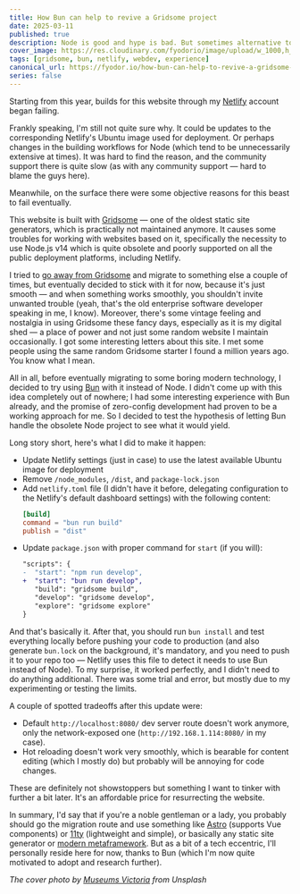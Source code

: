 ```yaml
---
title: How Bun can help to revive a Gridsome project
date: 2025-03-11
published: true
description: Node is good and hype is bad. But sometimes alternative tools can help you in unexpected ways when you get stuck.
cover_image: https://res.cloudinary.com/fyodorio/image/upload/w_1000,h_420,c_fill,g_auto,q_auto,f_auto/v1735586201/mQJCWimuLFg_yqjvqs.jpg
tags: [gridsome, bun, netlify, webdev, experience]
canonical_url: https://fyodor.io/how-bun-can-help-to-revive-a-gridsome-project/
series: false
---
```


Starting from this year, builds for this website through my [Netlify](http://netlify.com) account began failing.

Frankly speaking, I'm still not quite sure why. It could be updates to the corresponding Netlify's Ubuntu image used for deployment. Or perhaps changes in the building workflows for Node (which tend to be unnecessarily extensive at times). It was hard to find the reason, and the community support there is quite slow (as with any community support — hard to blame the guys here).

Meanwhile, on the surface there were some objective reasons for this beast to fail eventually.

This website is built with [Gridsome](https://gridsome.org) — one of the oldest static site generators, which is practically not maintained anymore. It causes some troubles for working with websites based on it, specifically the necessity to use Node.js v14 which is quite obsolete and poorly supported on all the public deployment platforms, including Netlify.

I tried to [go away from Gridsome](https://fyodor.io/migration-from-gridsome-to-astro/) and migrate to something else a couple of times, but eventually decided to stick with it for now, because it's just smooth — and when something works smoothly, you shouldn't invite unwanted trouble (yeah, that's the old enterprise software developer speaking in me, I know). Moreover, there's some vintage feeling and nostalgia in using Gridsome these fancy days, especially as it is my digital shed — a place of power and not just some random website I maintain occasionally. I got some interesting letters about this site. I met some people using the same random Gridsome starter I found a million years ago. You know what I mean.

All in all, before eventually migrating to some boring modern technology, I decided to try using [Bun](https://bun.sh) with it instead of Node. I didn't come up with this idea completely out of nowhere; I had some interesting experience with Bun already, and the promise of zero-config development had proven to be a working approach for me. So I decided to test the hypothesis of letting Bun handle the obsolete Node project to see what it would yield.

Long story short, here's what I did to make it happen:

* Update Netlify settings (just in case) to use the latest available Ubuntu image for deployment
* Remove `/node_modules`, `/dist`, and `package-lock.json`
* Add `netlify.toml` file (I didn't have it before, delegating configuration to the Netlify's default dashboard settings) with the following content:
    ```toml
    [build]
    command = "bun run build"
    publish = "dist"
    ```
* Update `package.json` with proper command for `start` (if you will):
    ```diff
    "scripts": {
    -  "start": "npm run develop",
    +  "start": "bun run develop",
       "build": "gridsome build",
       "develop": "gridsome develop",
       "explore": "gridsome explore"
    }
    ```

And that's basically it. After that, you should run `bun install` and test everything locally before pushing your code to production (and also generate `bun.lock` on the background, it's mandatory, and you need to push it to your repo too — Netlify uses this file to detect it needs to use Bun instead of Node). To my surprise, it worked perfectly, and I didn't need to do anything additional. There was some trial and error, but mostly due to my experimenting or testing the limits.

A couple of spotted tradeoffs after this update were:

* Default `http://localhost:8080/` dev server route doesn't work anymore, only the network-exposed one (`http://192.168.1.114:8080/` in my case).
* Hot reloading doesn't work very smoothly, which is bearable for content editing (which I mostly do) but probably will be annoying for code changes.

These are definitely not showstoppers but something I want to tinker with further a bit later. It's an affordable price for resurrecting the website.

In summary, I'd say that if you're a noble gentleman or a lady, you probably should go the migration route and use something like [Astro](https://astro.build) (supports Vue components) or [11ty](https://www.11ty.dev) (lightweight and simple), or basically any static site generator or [modern metaframework](https://metaframe.works/comparison/). But as a bit of a tech eccentric, I'll personally reside here for now, thanks to Bun (which I'm now quite motivated to adopt and research further).

_The cover photo by [Museums Victoria](https://unsplash.com/@museumsvictoria) from Unsplash_
